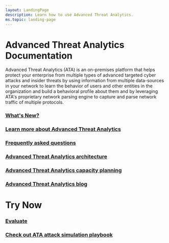 ```yaml
---
layout: LandingPage
description: Learn how to use Advanced Threat Analytics.
ms.topic: landing-page
---
```

# Advanced Threat Analytics Documentation

Advanced Threat Analytics (ATA) is an on-premises platform that helps protect your enterprise from multiple types of advanced targeted cyber attacks and insider threats by using information from multiple data-sources in your network to learn the behavior of users and other entities in the organization and build a behavioral profile about them and by leveraging ATA's proprietary network parsing engine to capture and parse network traffic of multiple protocols.

### [What's New?](https://github.com/MicrosoftDocs/ATADocs/blob/master/ATADocs/whats-new-version-1.9.md)
### [Learn more about Advanced Threat Analytics](https://github.com/MicrosoftDocs/ATADocs/blob/master/ATADocs/what-is-ata.md) 
### [Frequently asked questions](https://github.com/MicrosoftDocs/ATADocs/blob/master/ATADocs/ata-technical-faq.md)
### [Advanced Threat Analytics architecture](https://github.com/MicrosoftDocs/ATADocs/blob/master/ATADocs/ata-architecture.md)
### [Advanced Threat Analytics capacity planning](https://github.com/MicrosoftDocs/ATADocs/blob/master/ATADocs/ata-capacity-planning.md)
### [Advanced Threat Analytics blog](https://techcommunity.microsoft.com/t5/Enterprise-Mobility-Security/bg-p/enterprisemobilityandsecurity)

# Try Now
### [Evaluate](https://go.microsoft.com/fwlink/?linkid=836487)

### [Check out ATA attack simulation playbook](https://docs.microsoft.com/enterprise-mobility-security/solutions/ata-attack-simulation-playbook)